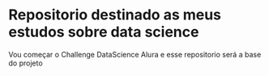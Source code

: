 # Repositorio destinado as meus estudos sobre data science

Vou começar o Challenge DataScience Alura e esse repositorio será a base do projeto

